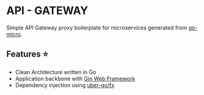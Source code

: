 # API - GATEWAY
Simple API Gateway proxy boilerplate for microservices generated from [go-micro](https://github.com/go-micro/go-micro).

## Features :star:

-   Clean Architecture written in Go
-   Application backbone with [Gin Web Framework](https://github.com/gin-gonic/gin)
-   Dependency injection using [uber-go/fx](https://pkg.go.dev/go.uber.org/fx)